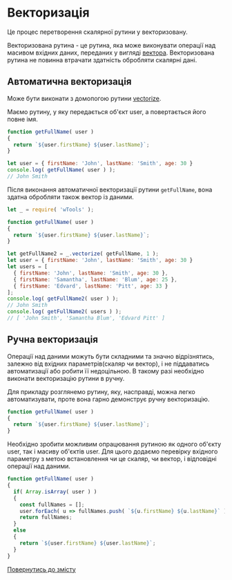 # Векторизація

Це процес перетворення скалярної рутини у векторизовану.

Векторизована рутина - це рутина, яка може виконувати операції над масивом вхідних даних,
переданих у вигляді [вектора](./Vector.md). Векторизована рутина не повинна втрачати здатність обробляти
скалярні дані.

## Автоматична векторизація

Може бути виконати з домопогою рутини [vectorize](../tutorial/Vectorize.md).

Маємо рутину, у яку передається об'єкт user, а повертається його повне імя.
```js
function getFullName( user )
{
  return `${user.firstName} ${user.lastName}`;
}

let user = { firstName: 'John', lastName: 'Smith', age: 30 }
console.log( getFullName( user ) );
// John Smith
```
Після виконання автоматичної векторизації рутини `getFullName`, вона здатна обробляти також вектор із даними.

```js
let _ = require( 'wTools' );

function getFullName( user )
{
  return `${user.firstName} ${user.lastName}`;
}

let getFullName2 = _.vectorize( getFullName, 1 );
let user = { firstName: 'John', lastName: 'Smith', age: 30 }
let users = [
  { firstName: 'John', lastName: 'Smith', age: 30 },
  { firstName: 'Samantha', lastName: 'Blum', age: 25 },
  { firstName: 'Edvard', lastName: 'Pitt', age: 33 }
];
console.log( getFullName2( user ) );
// John Smith
console.log( getFullName2( users ) );
// [ 'John Smith', 'Samantha Blum', 'Edvard Pitt' ]
```  

## Ручна векторизація

Операції над даними можуть бути складними та значно відрізнятись, залежно від вхідних параметрів(скаляр чи вектор), 
і не піддаватись автоматизації або робити її недоцільною.
В такому разі необхідно виконати векторизацію рутини в ручну.

Для прикладу розглянемо рутину, яку, насправді, можна легко автоматизувати, проте вона гарно демонструє 
ручну векторизацію. 
```js
function getFullName( user )
{
  return `${user.firstName} ${user.lastName}`;
}
```
Необхідно зробити можливим опрацювання рутиною як одного об'єкту user, так і масиву об'єктів user.
Для цього додаємо перевірку вхідного параметру з метою встановлення чи це скаляр, чи вектор, і відповідні
операції над даними.
```js
function getFullName( user )
{
  if( Array.isArray( user ) )
  {
    const fullNames = [];
    user.forEach( u => fullNames.push( `${u.firstName} ${u.lastName}` ) )
    return fullNames;
  }
  else
  {
    return `${user.firstName} ${user.lastName}`; 
  }
}
```

[Повернутись до змісту](../README.md#Концепції)